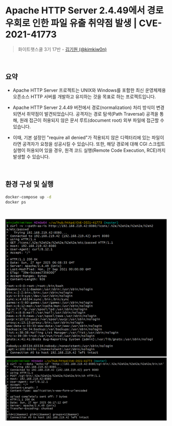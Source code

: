 # Apache HTTP Server 2.4.49에서 경로 우회로 인한 파일 유출 취약점 발생 | CVE-2021-41773

> 화이트햇스쿨 3기 17반 - [김기원 (@kimkiw0n)](https://github.com/kimkiw0n)

<br/>

## 요약
- Apache HTTP Server 프로젝트는 UNIX와 Windows를 포함한 최신 운영체제용 오픈소스 HTTP 서버를 개발하고 유지하는 것을 목표로 하는 프로젝트입니다.

- Apache HTTP Server 2.4.49 버전에서 경로(normalization) 처리 방식이 변경되면서 취약점이 발견되었습니다. 공격자는 경로 탐색(Path Traversal) 공격을 통해, 원래 접근이 허용되지 않은 문서 루트(document root) 외부 파일에 접근할 수 있습니다.

- 이때, 기본 설정인 "require all denied"가 적용되지 않은 디렉터리에 있는 파일이라면 공격자가 요청을 성공시킬 수 있습니다. 또한, 해당 경로에 대해 CGI 스크립트 실행이 허용되어 있을 경우, 원격 코드 실행(Remote Code Execution, RCE)까지 발생할 수 있습니다.

<br/>

## 환경 구성 및 실행
```bash
docker-compose up -d
docker ps
```
<br/>

![](result.png)
<br/>
![](result2.png)
